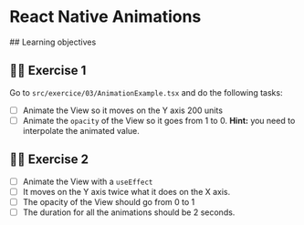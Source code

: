 # React Native Animations

## Learning objectives

## 🤸‍♀️ Exercise 1

Go to `src/exercice/03/AnimationExample.tsx` and do the following tasks:

- [ ] Animate the View so it moves on the Y axis 200 units
- [ ] Animate the `opacity` of the View so it goes from 1 to 0.
      **Hint:** you need to interpolate the animated value.

## 🤸‍♀️ Exercise 2

- [ ] Animate the View with a `useEffect`
- [ ] It moves on the Y axis twice what it does on the X axis.
- [ ] The opacity of the View should go from 0 to 1
- [ ] The duration for all the animations should be 2 seconds.

<!--
## 🤸‍♀️ Exercise 3

🚧🚧🚧

Let's create the Twitter user profile on scroll animation and use all the animations we've learned 🎉

Go to `src/Screens/RootNavigator.js` and replace `export const RootNavigator = AnimationExample;` with `export const RootNavigator = createAppContainer(MainNavigator);`

- [ ] Replace the `scrollY = 1;` at the top of the ProfileScreen class with an animated value (initial value 1)
- Task 2. Add an [Animated.event](https://facebook.github.io/react-native/docs/animated#handling-gestures-and-other-events) for the on scroll event in the ScrollView
- Task 3, animate the cover image adding the following opacity:
  - When the scroll is 0 then the opacity is 1
  - When the scroll is 125 then the opacity is 0
- Task 4, animate the View that wrapps the TopBar component so it has the following opacity:
  - When the scroll is 0 then the opacity is 0
  - When the scroll is 100 then the opacity is 0.1
  - When the scroll is 125 then the opacity is 1
- Task 5, animate the Avatar size so when the user scrolls the Avatar becomes smaller
- Task 6, use [useNativeDriver:true](https://facebook.github.io/react-native/docs/animated#using-the-native-driver) in the configuration of the animation. Hint, if you used the style props width and height on task 5 then you'll need to refactor them to use the prop transform scaleX and scaleY.

### 🏋️‍♀️ Bonus

Animate the Avatar so when the user scrolls down and the Avatar gets smaller the center of the Avatar stays in the same position. -->
